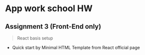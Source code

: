 # App work school HW

## Assignment 3 (Front-End only)
> React basis setup
* Quick start by ​Minimal HTML Template​ from React official page
